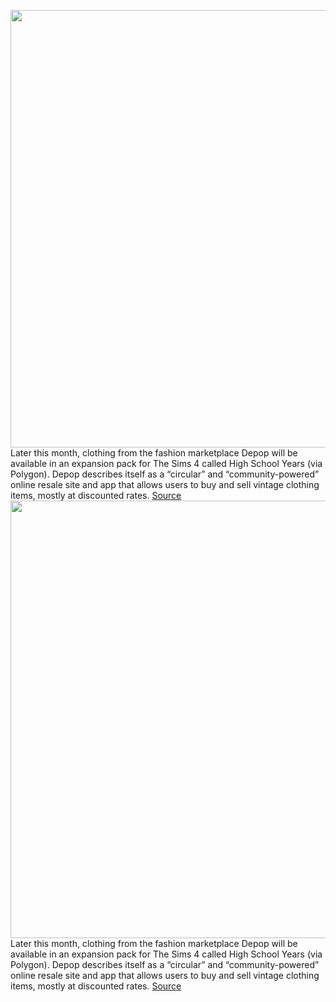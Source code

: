 <img src='https://cdn.vox-cdn.com/thumbor/600QQsoiCbVowlGDsa4xcuFD8aA=/0x0:1456x819/1200x800/filters:focal(612x294:844x526)/cdn.vox-cdn.com/uploads/chorus_image/image/71038961/ep12_depop.png.adapt.1456w.0.png' width='700px' /><br/>
Later this month, clothing from the fashion marketplace Depop will be available in an expansion pack for The Sims 4 called High School Years (via Polygon). Depop describes itself as a “circular” and “community-powered” online resale site and app that allows users to buy and sell vintage clothing items, mostly at discounted rates.
<a href='https://www.theverge.com/2022/7/1/23190163/sims-4-high-school-years-depop-vintage-fashion'> Source <a/><img src='https://cdn.vox-cdn.com/thumbor/600QQsoiCbVowlGDsa4xcuFD8aA=/0x0:1456x819/1200x800/filters:focal(612x294:844x526)/cdn.vox-cdn.com/uploads/chorus_image/image/71038961/ep12_depop.png.adapt.1456w.0.png' width='700px' /><br/>
Later this month, clothing from the fashion marketplace Depop will be available in an expansion pack for The Sims 4 called High School Years (via Polygon). Depop describes itself as a “circular” and “community-powered” online resale site and app that allows users to buy and sell vintage clothing items, mostly at discounted rates.
<a href='https://www.theverge.com/2022/7/1/23190163/sims-4-high-school-years-depop-vintage-fashion'> Source <a/>